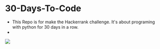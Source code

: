 # 30-Days-To-Code

* This Repo is for make the Hackerrank challenge. It's about programing with python for 30 days in a row.
* 
<img src="https://media0.giphy.com/media/13HgwGsXF0aiGY/200w.gif?cid=82a1493boylenpgdmbwgi09c5ypnks0emhpkgob3rdpcx1yk&rid=200w.gif&ct=g" />
